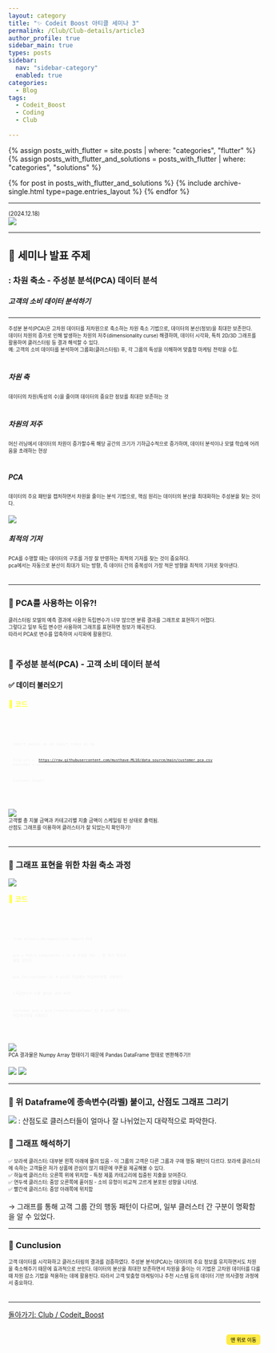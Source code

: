 ```yaml
---
layout: category
title: "✨ Codeit Boost 아티클 세미나 3"
permalink: /Club/Club-details/article3
author_profile: true
sidebar_main: true
types: posts
sidebar:
  nav: "sidebar-category"
  enabled: true
categories:
  - Blog
tags:
  - Codeit_Boost
  - Coding
  - Club
    
---
```




{% assign posts_with_flutter = site.posts | where: "categories", "flutter" %}
{% assign posts_with_flutter_and_solutions = posts_with_flutter | where: "categories", "solutions" %}

{% for post in posts_with_flutter_and_solutions %}
  {% include archive-single.html type=page.entries_layout %}
{% endfor %}  



---

<div style="font-size:80%"> (2024.12.18)<br/> </div>
<img src="https://raw.githubusercontent.com/park-hoyeon/park-hoyeon.github.io/master/_pages/Club/images/-article3.png">  

---

## 🚀 세미나 발표 주제
### : 차원 축소 - 주성분 분석(PCA) 데이터 분석
##### 고객의 소비 데이터 분석하기

---
<div style="font-size:70%">
주성분 분석(PCA)은 고차원 데이터를 저차원으로 축소하는 차원 축소 기법으로, 데이터의 분산(정보)을 최대한 보존한다.<br>
데이터 차원의 증가로 인해 발생하는 차원의 저주(dimensionality curse) 해결하며, 데이터 시각화, 특히 2D/3D 그래프를 활용하여 클러스터링 등 결과 해석할 수 있다.<br>
예: 고객의 소비 데이터를 분석하여 그룹화(클러스터링) 후, 각 그룹의 특성을 이해하여 맞춤형 마케팅 전략을 수립.
</div><br/>

##### 차원 축
<div style="font-size:70%">
데이터의 차원(특성의 수)을 줄이며 데이터의 중요한 정보를 최대한 보존하는 것
</div><br/>

##### 차원의 저주

<div style="font-size:70%">
머신 러닝에서 데이터의 차원이 증가할수록 해당 공간의 크기가 기하급수적으로 증가하며, 데이터 분석이나 모델 학습에 어려움을 초래하는 현상
</div><br/>


##### PCA
<div style="font-size:70%">
데이터의 주요 패턴을 캡처하면서 차원을 줄이는 분석 기법으로, 핵심 원리는 데이터의 분산을 최대화하는 주성분을 찾는 것이다.
</div><br/>

<img src="https://raw.githubusercontent.com/park-hoyeon/park-hoyeon.github.io/master/_pages/Club/images/image (32).png"> 

##### 최적의 기저
<div style="font-size:70%">
PCA를 수행할 때는 데이터의 구조를 가장 잘 반영하는 최적의 기저를 찾는 것이 중요하다.<br>
pca에서는 자동으로 분산이 최대가 되는 방향, 즉 데이터 간의 중복성이 가장 적은 방향을 최적의 기저로 찾아낸다.
</div><br/>


---


### 📌 PCA를 사용하는 이유?!

<div style="font-size:70%">
클러스터링 모델의 예측 결과에 사용한 독립변수가 너무 많으면 분류 결과를 그래프로 표현하기 어렵다.<br> 그렇다고 일부 독립 변수만 사용하여 그래프를 표현하면 정보가 왜곡된다.<br> 따라서 PCA로 변수를 압축하여 시각화에 활용한다.
</div><br/>

### 📌 주성분 분석(PCA) - 고객 소비 데이터 분석

#### ✅ 데이터 불러오기

<span style="color:yellow"> 📝 코드</span>
<link rel="stylesheet" href="https://cdnjs.cloudflare.com/ajax/libs/highlight.js/11.8.0/styles/atom-one-dark.min.css">
<script src="https://cdnjs.cloudflare.com/ajax/libs/highlight.js/11.8.0/highlight.min.js"></script>
<script>hljs.highlightAll();</script>
<div style="font-size:60%; padding:8px; border: 1px solid rgba(255, 255, 255, 0.2); border-radius:5px; background-color: rgba(255, 255, 255, 0.05); color: #f1f1f1; width: 100%; margin-left: 0; margin-right: 0; text-align: left; font-family: monospace;">
  <pre><code class="python">
<aside>

import pandas as pd
import numpy as np

file_url = 'https://raw.githubusercontent.com/musthave-ML10/data_source/main/customer_pca.csv'
customer = pd.read_csv(file_url)

customer.head()

</aside>
  </code></pre>
</div>

<img src="https://raw.githubusercontent.com/park-hoyeon/park-hoyeon.github.io/master/_pages/Club/images/image (33).png">  

<div style="font-size:70%">
고객별 총 지불 금액과 카테고리별 지출 금액이 스케일링 된 상태로 출력됨.<br>
산점도 그래프를 이용하여 클러스터가 잘 되었는지 확인하기!
</div><br/>

---

### 📌 그래프 표현을 위한 차원 축소 과정


<img src="https://raw.githubusercontent.com/park-hoyeon/park-hoyeon.github.io/master/_pages/Club/images/image (34).png">  

<span style="color:yellow"> 📝 코드</span>
<link rel="stylesheet" href="https://cdnjs.cloudflare.com/ajax/libs/highlight.js/11.8.0/styles/atom-one-dark.min.css">
<script src="https://cdnjs.cloudflare.com/ajax/libs/highlight.js/11.8.0/highlight.min.js"></script>
<script>hljs.highlightAll();</script>
<div style="font-size:60%; padding:8px; border: 1px solid rgba(255, 255, 255, 0.2); border-radius:5px; background-color: rgba(255, 255, 255, 0.05); color: #f1f1f1; width: 100%; margin-left: 0; margin-right: 0; text-align: left; font-family: monospace;">
  <pre><code class="python">
<aside>

from sklearn.decomposition import PCA

pca = PCA(n_components = 2) *#* 주성분 개수 : 몇 개의 변수로 줄일 것인가

pca.fit(customer_X) # pca의 학습에는 독립변수만을 사용한다 

*(독립변수의 수를 줄이는 것이 목적)*

customer_pca = pca.transform(customer_X) # pca의 변환에는 독립변수만을 사용한다

</aside>
  </code></pre>
</div>

<img src="https://raw.githubusercontent.com/park-hoyeon/park-hoyeon.github.io/master/_pages/Club/images/image (35).png">

<div style="font-size:70%">
PCA 결과물은 Numpy Array 형태이기 때문에 Pandas DataFrame 형태로 변환해주기!! </div><br/>

<img src="https://raw.githubusercontent.com/park-hoyeon/park-hoyeon.github.io/master/_pages/Club/images/image (36).png">

<img src="https://raw.githubusercontent.com/park-hoyeon/park-hoyeon.github.io/master/_pages/Club/images/image (37).png">


---
### 📌 위 Dataframe에 종속변수(라벨) 붙이고, 산점도 그래프 그리기

<img src="https://raw.githubusercontent.com/park-hoyeon/park-hoyeon.github.io/master/_pages/Club/images/image (38).png"> 
: 산점도로 클러스터들이 얼마나 잘 나뉘었는지 대략적으로 파악한다.

### 📌 그래프 해석하기

<div style="font-size:70%">
✅ 보라색 클러스터: 대부분 왼쪽 아래에 몰려 있음 - 이 그룹의 고객은 다른 그룹과 구매 행동 패턴이 다르다. 보라색 클러스터에 속하는 고객들은 저가 상품에 관심이 많기 때문에 쿠폰을 제공해볼 수 있다.<br>
✅ 하늘색 클러스터: 오른쪽 위에 위치함 - 특정 제품 카테고리에 집중된 지출을 보여준다. <br> 
✅ 연두색 클러스터: 중앙 오른쪽에 흩어짐 - 소비 유형이 비교적 고르게 분포된 성향을 나타냄.<br>
✅ 빨간색 클러스터: 중앙 아래쪽에 위치함</div><br/>
→ 그래프를 통해 고객 그룹 간의 행동 패턴이 다르며, 일부 클러스터 간 구분이 명확함을 알 수 있었다.

---

### 📌 Cunclusion

<div style="font-size:70%">
고객 데이터를 시각화하고 클러스터링의 결과를 검증하였다.
주성분 분석(PCA)는 데이터의 주요 정보를 유지하면서도 차원을 축소해주기 때문에 효과적으로 쓰인다.
데이터의 분산을 최대한 보존하면서 차원을 줄이는 이 기법은 고차원 데이터를 다룰 때 차원 감소 기법을 적용하는 데에 활용된다.
따라서 고객 맞춤형 마케팅이나 추천 시스템 등의 데이터 기반 의사결정 과정에서 중요하다.</div><br/>



---

[돌아가기: Club / Codeit_Boost](https://park-hoyeon.github.io/Club/Codeit_Boost/)  


<div style="text-align: right; margin-top: 30px;">
  <button onclick="scrollToTop()" style="
    padding: 10px 15x; 
    background-color: #FFEB46; 
    color: black; 
    border: 2px solid #FFEB46; 
    border-radius: 5px; 
    cursor: pointer; 
    font-size: 10px;">
    맨 위로 이동
  </button>
</div>

<script>
  // 맨 위로 이동하는 함수
  function scrollToTop() {
    window.scrollTo({ top: 0, behavior: 'smooth' });
  }
</script>

